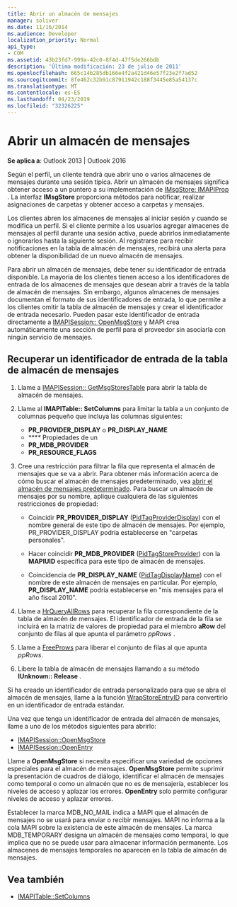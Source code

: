 ```yaml
---
title: Abrir un almacén de mensajes
manager: soliver
ms.date: 11/16/2014
ms.audience: Developer
localization_priority: Normal
api_type:
- COM
ms.assetid: 43b23fd7-999a-42c0-8f4d-47f5de266bdb
description: 'Última modificación: 23 de julio de 2011'
ms.openlocfilehash: 665c14b285db166e4f2a421d46e57f23e2f7ad52
ms.sourcegitcommit: 8fe462c32b91c87911942c188f3445e85a54137c
ms.translationtype: MT
ms.contentlocale: es-ES
ms.lasthandoff: 04/23/2019
ms.locfileid: "32326225"
---
```

# <a name="opening-a-message-store"></a>Abrir un almacén de mensajes

**Se aplica a**: Outlook 2013 | Outlook 2016 
  
Según el perfil, un cliente tendrá que abrir uno o varios almacenes de mensajes durante una sesión típica. Abrir un almacén de mensajes significa obtener acceso a un puntero a su implementación de [IMsgStore: IMAPIProp](imsgstoreimapiprop.md) . La interfaz **IMsgStore** proporciona métodos para notificar, realizar asignaciones de carpetas y obtener acceso a carpetas y mensajes. 
  
Los clientes abren los almacenes de mensajes al iniciar sesión y cuando se modifica un perfil. Si el cliente permite a los usuarios agregar almacenes de mensajes al perfil durante una sesión activa, puede abrirlos inmediatamente o ignorarlos hasta la siguiente sesión. Al registrarse para recibir notificaciones en la tabla de almacén de mensajes, recibirá una alerta para obtener la disponibilidad de un nuevo almacén de mensajes.
  
Para abrir un almacén de mensajes, debe tener su identificador de entrada disponible. La mayoría de los clientes tienen acceso a los identificadores de entrada de los almacenes de mensajes que desean abrir a través de la tabla de almacén de mensajes. Sin embargo, algunos almacenes de mensajes documentan el formato de sus identificadores de entrada, lo que permite a los clientes omitir la tabla de almacén de mensajes y crear el identificador de entrada necesario. Pueden pasar este identificador de entrada directamente a [IMAPISession:: OpenMsgStore](imapisession-openmsgstore.md) y MAPI crea automáticamente una sección de perfil para el proveedor sin asociarla con ningún servicio de mensajes. 
  
## <a name="retrieve-an-entry-identifier-from-the-message-store-table"></a>Recuperar un identificador de entrada de la tabla de almacén de mensajes
  
1. Llame a [IMAPISession:: GetMsgStoresTable](imapisession-getmsgstorestable.md) para abrir la tabla de almacén de mensajes. 
    
2. Llame al **IMAPITable:: SetColumns** para limitar la tabla a un conjunto de columnas pequeño que incluya las columnas siguientes: 
    
   - **PR_PROVIDER_DISPLAY** o **PR_DISPLAY_NAME**
   - **** Propiedades de un 
   - **PR_MDB_PROVIDER**
   - **PR_RESOURCE_FLAGS**
    
3. Cree una restricción para filtrar la fila que representa el almacén de mensajes que se va a abrir. Para obtener más información acerca de cómo buscar el almacén de mensajes predeterminado, vea [abrir el almacén de mensajes predeterminado](opening-the-default-message-store.md). Para buscar un almacén de mensajes por su nombre, aplique cualquiera de las siguientes restricciones de propiedad:
    
   - Coincidir **PR_PROVIDER_DISPLAY** ([PidTagProviderDisplay](pidtagproviderdisplay-canonical-property.md)) con el nombre general de este tipo de almacén de mensajes. Por ejemplo, PR_PROVIDER_DISPLAY podría establecerse en "carpetas personales".
    
   - Hacer coincidir **PR_MDB_PROVIDER** ([PidTagStoreProvider](pidtagstoreprovider-canonical-property.md)) con la **MAPIUID** específica para este tipo de almacén de mensajes. 
    
   - Coincidencia de **PR_DISPLAY_NAME** ([PidTagDisplayName](pidtagdisplayname-canonical-property.md)) con el nombre de este almacén de mensajes en particular. Por ejemplo, **PR_DISPLAY_NAME** podría establecerse en "mis mensajes para el año fiscal 2010". 
    
4. Llame a [HrQueryAllRows](hrqueryallrows.md) para recuperar la fila correspondiente de la tabla de almacén de mensajes. El identificador de entrada de la fila se incluirá en la matriz de valores de propiedad para el miembro **aRow** del conjunto de filas al que apunta el parámetro _ppRows_ . 
    
5. Llame a [FreeProws](freeprows.md) para liberar el conjunto de filas al que apunta _ppRows_.
    
6. Libere la tabla de almacén de mensajes llamando a su método **IUnknown:: Release** . 
    
Si ha creado un identificador de entrada personalizado para que se abra el almacén de mensajes, llame a la función [WrapStoreEntryID](wrapstoreentryid.md) para convertirlo en un identificador de entrada estándar. 
  
Una vez que tenga un identificador de entrada del almacén de mensajes, llame a uno de los métodos siguientes para abrirlo:
  
- [IMAPISession::OpenMsgStore](imapisession-openmsgstore.md)
- [IMAPISession::OpenEntry](imapisession-openentry.md)
    
Llame a **OpenMsgStore** si necesita especificar una variedad de opciones especiales para el almacén de mensajes. **OpenMsgStore** permite suprimir la presentación de cuadros de diálogo, identificar el almacén de mensajes como temporal o como un almacén que no es de mensajería, establecer los niveles de acceso y aplazar los errores. **OpenEntry** solo permite configurar niveles de acceso y aplazar errores. 
  
Establecer la marca MDB_NO_MAIL indica a MAPI que el almacén de mensajes no se usará para enviar o recibir mensajes. MAPI no informa a la cola MAPI sobre la existencia de este almacén de mensajes. La marca MDB_TEMPORARY designa un almacén de mensajes como temporal, lo que implica que no se puede usar para almacenar información permanente. Los almacenes de mensajes temporales no aparecen en la tabla de almacén de mensajes. 
  
## <a name="see-also"></a>Vea también

- [IMAPITable::SetColumns](imapitable-setcolumns.md)

